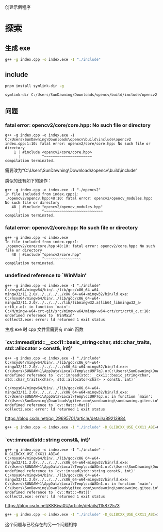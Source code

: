创建示例程序

# 探索

## 生成 exe

```sh
g++ -g index.cpp -o index.exe -I "./include"
```

## include

```sh
pnpm install symlink-dir -g
```

```sh
symlink-dir C:/Users/SunDawning/Downloads/opencv/build/include/opencv2 include/opencv2
```

## 问题

### fatal error: opencv2/core/core.hpp: No such file or directory

```
g++ -g index.cpp -o index.exe -I C:\Users\SunDawning\Downloads\opencv\build\include\opencv2
index.cpp:1:10: fatal error: opencv2/core/core.hpp: No such file or directory
    1 | #include <opencv2/core/core.hpp>
      |          ^~~~~~~~~~~~~~~~~~~~~~~
compilation terminated.
```

需要改为“C:\Users\SunDawning\Downloads\opencv\build\include”

类似的还有如下的操作：

```
g++ -g index.cpp -o index.exe -I "./opencv2"
In file included from index.cpp:1:
./opencv2/opencv.hpp:48:10: fatal error: opencv2/opencv_modules.hpp: No such file or directory
   48 | #include "opencv2/opencv_modules.hpp"
      |          ^~~~~~~~~~~~~~~~~~~~~~~~~~~~
compilation terminated.
```

### fatal error: opencv2/core.hpp: No such file or directory

```
g++ -g index.cpp -o index.exe
In file included from index.cpp:1:
./opencv2/core/core.hpp:48:10: fatal error: opencv2/core.hpp: No such file or directory
   48 | #include "opencv2/core.hpp"
      |          ^~~~~~~~~~~~~~~~~~
compilation terminated.
```

### undefined reference to `WinMain'

```
g++ -g index.cpp -o index.exe -I "./include"
C:/msys64/mingw64/bin/../lib/gcc/x86_64-w64-mingw32/11.2.0/../../../../x86_64-w64-mingw32/bin/ld.exe: C:/msys64/mingw64/bin/../lib/gcc/x86_64-w64-mingw32/11.2.0/../../../../lib/libmingw32.a(lib64_libmingw32_a-crt0_c.o): in function `main':
C:/M/mingw-w64-crt-git/src/mingw-w64/mingw-w64-crt/crt/crt0_c.c:18: undefined reference to `WinMain'
collect2.exe: error: ld returned 1 exit status
```

生成 exe 时 cpp 文件里需要有 main 函数

### `cv::imread(std::\_\_cxx11::basic_string<char, std::char_traits<char>, std::allocator<char> > const&, int)'

```
g++ -g index.cpp -o index.exe -I "./include"
C:/msys64/mingw64/bin/../lib/gcc/x86_64-w64-mingw32/11.2.0/../../../../x86_64-w64-mingw32/bin/ld.exe: C:\Users\SUNDAW~1\AppData\Local\Temp\ccU9P7qJ.o:C:\Users\SunDawning\Downloads\gitee.com\sundawning\sundawning.gitee.io\projects\opencv\hello/index.cpp:5: undefined reference to `cv::imread(std::__cxx11::basic_string<char, std::char_traits<char>, std::allocator<char> > const&, int)'

C:/msys64/mingw64/bin/../lib/gcc/x86_64-w64-mingw32/11.2.0/../../../../x86_64-w64-mingw32/bin/ld.exe: C:\Users\SUNDAW~1\AppData\Local\Temp\ccU9P7qJ.o: in function `main':
C:\Users\SunDawning\Downloads\gitee.com\sundawning\sundawning.gitee.io\projects\opencv\hello/index.cpp:6: undefined reference to `cv::Mat::~Mat()'
collect2.exe: error: ld returned 1 exit status
```

https://blog.csdn.net/qq_29695701/article/details/89213984

```sh
g++ -g index.cpp -o index.exe -I "./include" -D_GLIBCXX_USE_CXX11_ABI=0
```

### `cv::imread(std::string const&, int)'

```
g++ -g index.cpp -o index.exe -I "./include" -D_GLIBCXX_USE_CXX11_ABI=0
C:/msys64/mingw64/bin/../lib/gcc/x86_64-w64-mingw32/11.2.0/../../../../x86_64-w64-mingw32/bin/ld.exe: C:\Users\SUNDAW~1\AppData\Local\Temp\cc4W8Dn1.o:C:\Users\SunDawning\Downloads\gitee.com\sundawning\sundawning.gitee.io\projects\opencv\hello/index.cpp:5: undefined reference to `cv::imread(std::string const&, int)'
C:/msys64/mingw64/bin/../lib/gcc/x86_64-w64-mingw32/11.2.0/../../../../x86_64-w64-mingw32/bin/ld.exe: C:\Users\SUNDAW~1\AppData\Local\Temp\cc4W8Dn1.o: in function `main':
C:\Users\SunDawning\Downloads\gitee.com\sundawning\sundawning.gitee.io\projects\opencv\hello/index.cpp:6: undefined reference to `cv::Mat::~Mat()'
collect2.exe: error: ld returned 1 exit status
```

https://blog.csdn.net/KKKiwiXU/article/details/115872573

```sh
g++ -g index.cpp -o index.exe -I "./include" -D_GLIBCXX_USE_CXX11_ABI=1
```

这个问题与已经存在的另一个问题相悖
